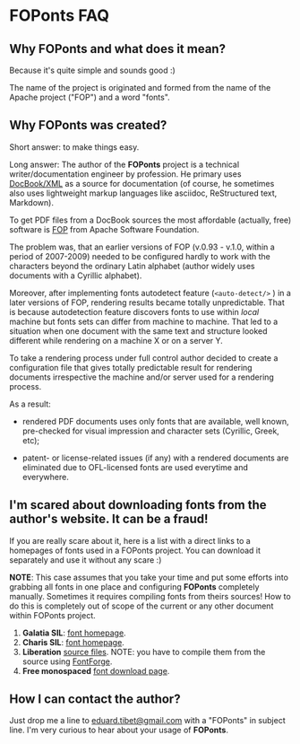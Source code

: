 # FOPonts FAQ

## Why FOPonts and what does it mean?

Because it's quite simple and sounds good :)

The name of the project is originated and formed from the name of the Apache project ("FOP") and a word "fonts".

## Why FOPonts was created?

Short answer: to make things easy.

Long answer:
The author of the **FOPonts** project is a technical writer/documentation engineer by profession. He primary uses [DocBook/XML](https://docbook.org/) as a source for documentation (of course, he sometimes also uses lightweight markup languages like asciidoc, ReStructured text, Markdown).

To get PDF files from a DocBook sources the most affordable (actually, free) software is [FOP](https://xmlgraphics.apache.org/fop/) from Apache Software Foundation.

The problem was, that an earlier versions of FOP (v.0.93 - v.1.0, within a period of 2007-2009) needed to be configured hardly to work with the characters beyond the ordinary Latin alphabet (author widely uses documents with a Cyrillic alphabet).

Moreover, after implementing fonts autodetect feature (`<auto-detect/>` ) in a later versions of FOP, rendering results became totally unpredictable. That is because autodetection feature discovers fonts to use within *local* machine but fonts sets can differ from machine to machine. That led to a situation when one document with the same text and structure looked different while rendering on a machine X or on a server Y.

To take a rendering process under full control author decided to create a configuration file that gives totally predictable result for rendering documents irrespective the machine and/or server used for a rendering process.

As a result:

- rendered PDF documents uses only fonts that are available, well known, pre-checked for visual impression and character sets (Cyrillic, Greek, etc);

- patent- or license-related issues (if any) with a rendered documents are eliminated due to OFL-licensed fonts are used everytime and everywhere.

## I'm scared about downloading fonts from the author's website. It can be a fraud!

If you are really scare about it, here is a list with a direct links to a homepages of fonts used in a FOPonts project. You can download it separately and use it without any scare :)

**NOTE**: This case assumes that you take your time and put some efforts into grabbing all fonts in one place and configuring **FOPonts** completely manually. Sometimes it requires compiling fonts from theirs sources! How to do this is completely out of scope of the current or any other document within FOPonts project.

1. **Galatia SIL**: [font homepage](https://scripts.sil.org/cms/scripts/page.php?site_id=nrsi&id=GalatiaSIL).
2. **Charis SIL**: [font homepage](https://software.sil.org/charis/).
3. **Liberation** [source files](https://github.com/pravins/liberation-fonts). NOTE: you have to compile them from the source using [FontForge](https://fontforge.github.io/en-US/).
4. **Free monospaced** [font download page](http://ftp.gnu.org/gnu/freefont/).

## How I can contact the author?

Just drop me a line to eduard.tibet@gmail.com with a "FOPonts" in subject line. I'm very curious to hear about your usage of **FOPonts**.